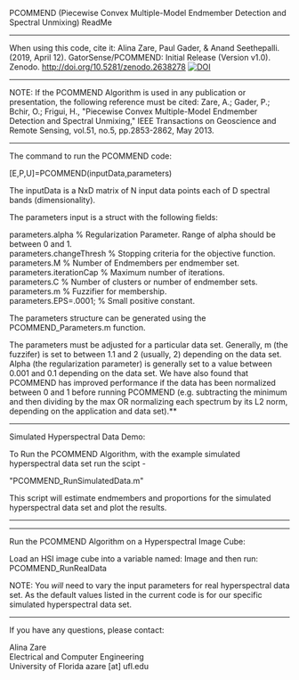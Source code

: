 PCOMMEND (Piecewise Convex Multiple-Model Endmember Detection and Spectral Unmixing) ReadMe

******
When using this code, cite it: Alina Zare, Paul Gader, & Anand Seethepalli. (2019, April 12). GatorSense/PCOMMEND: Initial Release (Version v1.0). Zenodo. http://doi.org/10.5281/zenodo.2638278
[![DOI](https://zenodo.org/badge/DOI/10.5281/zenodo.2638278.svg)](https://doi.org/10.5281/zenodo.2638278)
******
NOTE: If the PCOMMEND Algorithm is used in any publication or presentation, the following reference must be cited:
Zare, A.; Gader, P.; Bchir, O.; Frigui, H., "Piecewise Convex Multiple-Model Endmember Detection and Spectral Unmixing," IEEE Transactions on Geoscience and Remote Sensing, vol.51, no.5, pp.2853-2862, May 2013.
******

The command to run the PCOMMEND code: 

[E,P,U]=PCOMMEND(inputData,parameters)

The inputData is a NxD matrix of N input data points each of D spectral bands (dimensionality).    

The parameters input is a struct with the following fields:

parameters.alpha                % Regularization Parameter. Range of alpha should be between 0 and 1.   
parameters.changeThresh          % Stopping criteria for the objective function.   
parameters.M                     % Number of Endmembers per endmember set.   
parameters.iterationCap          % Maximum number of iterations.       
parameters.C                     % Number of clusters or number of endmember sets.   
parameters.m                     % Fuzzifier for membership.   
parameters.EPS=.0001;            % Small positive constant.   

The parameters structure can be generated using the PCOMMEND_Parameters.m function.  

The parameters must be adjusted for a particular data set. Generally, m (the fuzzifer) is set to between 1.1 and 2 (usually, 2) depending on the data set. Alpha (the regularization parameter) is generally set to a value between 0.001 and 0.1 depending on the data set. We have also found that PCOMMEND has improved performance if the data has been normalized between 0 and 1 before running PCOMMEND (e.g. subtracting the minimum and then dividing by the max OR normalizing each spectrum by its L2 norm, depending on the application and data set).**

****************************************************************
Simulated Hyperspectral Data Demo: 

To Run the PCOMMEND Algorithm, with the example simulated hyperspectral data set run the scipt -

"PCOMMEND_RunSimulatedData.m"

This script will estimate endmembers and proportions for the simulated hyperspectral data set and plot the results.
****************************************************************

****************************************************************
Run the PCOMMEND Algorithm on a Hyperspectral Image Cube:

Load an HSI image cube into a variable named: Image and then run: PCOMMEND_RunRealData

NOTE: You *will* need to vary the input parameters for real hyperspectral data set. As the default values listed in the current code is for our specific simulated hyperspectral data set. 
****************************************************************

If you have any questions, please contact:

Alina Zare  
Electrical and Computer Engineering  
University of Florida
azare [at] ufl.edu

